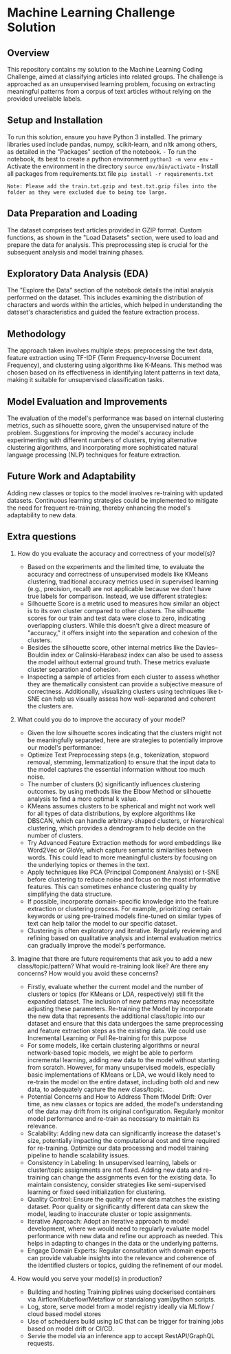 # Machine Learning Challenge Solution
## Overview
This repository contains my solution to the Machine Learning Coding Challenge, aimed at classifying articles into related groups. The challenge is approached as an unsupervised learning problem, focusing on extracting meaningful patterns from a corpus of text articles without relying on the provided unreliable labels.

## Setup and Installation
To run this solution, ensure you have Python 3 installed. The primary libraries used include pandas, numpy, scikit-learn, and nltk among others, as detailed in the "Packages" section of the notebook.
    - To run the notebook, its best to create a python environment
        `python3 -m venv env`
    - Activate the environment in the directory
        `source env/bin/activate`
    - Install all packages from requirements.txt file
        `pip install -r requirements.txt`

    Note: Please add the train.txt.gzip and test.txt.gzip files into the folder as they were excluded due to being too large.

## Data Preparation and Loading
The dataset comprises text articles provided in GZIP format. Custom functions, as shown in the "Load Datasets" section, were used to load and prepare the data for analysis. This preprocessing step is crucial for the subsequent analysis and model training phases.

## Exploratory Data Analysis (EDA)
The "Explore the Data" section of the notebook details the initial analysis performed on the dataset. This includes examining the distribution of characters and words within the articles, which helped in understanding the dataset's characteristics and guided the feature extraction process.

## Methodology
The approach taken involves multiple steps: preprocessing the text data, feature extraction using TF-IDF (Term Frequency-Inverse Document Frequency), and clustering using algorithms like K-Means. This method was chosen based on its effectiveness in identifying latent patterns in text data, making it suitable for unsupervised classification tasks.

## Model Evaluation and Improvements
The evaluation of the model's performance was based on internal clustering metrics, such as silhouette score, given the unsupervised nature of the problem. Suggestions for improving the model's accuracy include experimenting with different numbers of clusters, trying alternative clustering algorithms, and incorporating more sophisticated natural language processing (NLP) techniques for feature extraction.

## Future Work and Adaptability
Adding new classes or topics to the model involves re-training with updated datasets. Continuous learning strategies could be implemented to mitigate the need for frequent re-training, thereby enhancing the model's adaptability to new data.

## Extra questions
1. How do you evaluate the accuracy and correctness of your model(s)?
    - Based on the experiments and the limited time, to evaluate the accuracy and correctness of unsupervised models like KMeans clustering, traditional accuracy metrics used in supervised learning (e.g., precision, recall) are not applicable because we don't have true labels for comparison. Instead, we use different strategies:
    - Silhouette Score is a metric used to measures how similar an object is to its own cluster compared to other clusters. The silhouette scores for our train and test data were close to zero, indicating overlapping clusters. While this doesn't give a direct measure of "accuracy," it offers insight into the separation and cohesion of the clusters.
    - Besides the silhouette score, other internal metrics like the Davies–Bouldin index or Calinski-Harabasz index can also be used to assess the model without external ground truth. These metrics evaluate cluster separation and cohesion.
    - Inspecting a sample of articles from each cluster to assess whether they are thematically consistent can provide a subjective measure of correctness. Additionally, visualizing clusters using techniques like t-SNE can help us visually assess how well-separated and coherent the clusters are.

2. What could you do to improve the accuracy of your model?
    - Given the low silhouette scores indicating that the clusters might not be meaningfully separated, here are strategies to potentially improve our model's performance:
    - Optimize Text Preprocessing steps (e.g., tokenization, stopword removal, stemming, lemmatization) to ensure that the input data to the model captures the essential information without too much noise.
    - The number of clusters (k) significantly influences clustering outcomes. by using methods like the Elbow Method or silhouette analysis to find a more optimal k value.
    - KMeans assumes clusters to be spherical and might not work well for all types of data distributions, by explore algorithms like DBSCAN, which can handle arbitrary-shaped clusters, or hierarchical clustering, which provides a dendrogram to help decide on the number of clusters.
    - Try Advanced Feature Extraction methods for word embeddings like Word2Vec or GloVe, which capture semantic similarities between words. This could lead to more meaningful clusters by focusing on the underlying topics or themes in the text.
    - Apply techniques like PCA (Principal Component Analysis) or t-SNE before clustering to reduce noise and focus on the most informative features. This can sometimes enhance clustering quality by simplifying the data structure.
    - If possible, incorporate domain-specific knowledge into the feature extraction or clustering process. For example, prioritizing certain keywords or using pre-trained models fine-tuned on similar types of text can help tailor the model to our specific dataset.
    - Clustering is often exploratory and iterative. Regularly reviewing and refining based on qualitative analysis and internal evaluation metrics can gradually improve the model's performance.

3. Imagine that there are future requirements that ask you to add a new class/topic/pattern? What would re-training look like? Are there any concerns? How would you avoid these concerns?
    - Firstly, evaluate whether the current model and the number of clusters or topics (for KMeans or LDA, respectively) still fit the expanded dataset. The inclusion of new patterns may necessitate adjusting these parameters.
    Re-training the Model by incorporate the new data that represents the additional class/topic into our dataset and ensure that this data undergoes the same preprocessing and feature extraction steps as the existing data.
    We could use Incremental Learning or Full Re-training for this purpose
    - For some models, like certain clustering algorithms or neural network-based topic models, we might be able to perform incremental learning, adding new data to the model without starting from scratch. However, for many unsupervised models, especially basic implementations of KMeans or LDA, we would likely need to re-train the model on the entire dataset, including both old and new data, to adequately capture the new class/topic.
    - Potential Concerns and How to Address Them fModel Drift: Over time, as new classes or topics are added, the model's understanding of the data may drift from its original configuration. Regularly monitor model performance and re-train as necessary to maintain its relevance.
    - Scalability: Adding new data can significantly increase the dataset's size, potentially impacting the computational cost and time required for re-training. Optimize our data processing and model training pipeline to handle scalability issues.
    - Consistency in Labeling: In unsupervised learning, labels or cluster/topic assignments are not fixed. Adding new data and re-training can change the assignments even for the existing data. To maintain consistency, consider strategies like semi-supervised learning or fixed seed initialization for clustering.
    - Quality Control: Ensure the quality of new data matches the existing dataset. Poor quality or significantly different data can skew the model, leading to inaccurate cluster or topic assignments.
    - Iterative Approach: Adopt an iterative approach to model development, where we would need to regularly evaluate model performance with new data and refine our approach as needed. This helps in adapting to changes in the data or the underlying patterns.
    - Engage Domain Experts: Regular consultation with domain experts can provide valuable insights into the relevance and coherence of the identified clusters or topics, guiding the refinement of our model.

4. How would you serve your model(s) in production?
    - Building and hosting Training piplines using dockerised containers via Airflow/Kubeflow/Metaflow or standalong yaml/python scripts.
    - Log, store, serve model from a model registry ideally via MLflow /  cloud based model stores
    - Use of schedulers build using IaC that can be trigger for training jobs based on model drift or CI/CD.
    - Servie the model via an inference app to accept RestAPI/GraphQL requests.